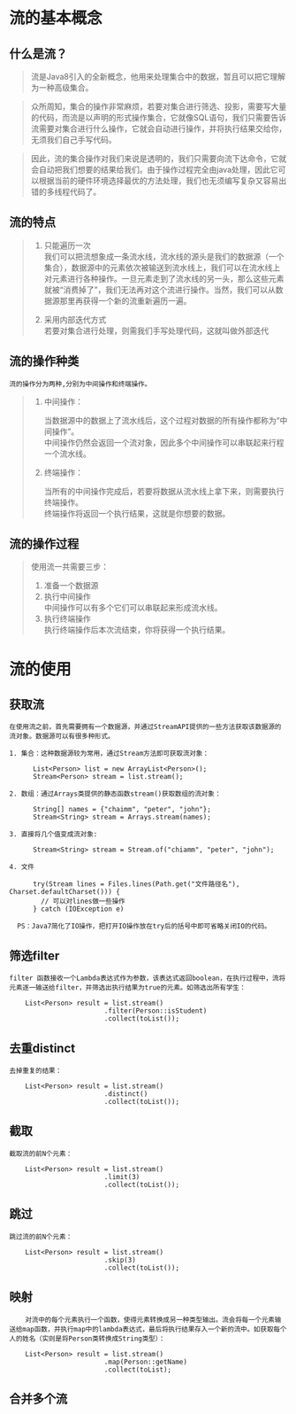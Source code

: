 # 流的基本概念 #

## 什么是流？

> 流是Java8引入的全新概念，他用来处理集合中的数据，暂且可以把它理解为一种高级集合。  
  
> 众所周知，集合的操作非常麻烦，若要对集合进行筛选、投影，需要写大量的代码，而流是以声明的形式操作集合，它就像SQL语句，我们只需要告诉流需要对集合进行什么操作，它就会自动进行操作，并将执行结果交给你，无须我们自己手写代码。  
  
> 因此，流的集合操作对我们来说是透明的，我们只需要向流下达命令，它就会自动把我们想要的结果给我们。由于操作过程完全由java处理，因此它可以根据当前的硬件环境选择最优的方法处理，我们也无须编写复杂又容易出错的多线程代码了。  

## 流的特点
>1. 只能遍历一次  
   我们可以把流想象成一条流水线，流水线的源头是我们的数据源（一个集合），数据源中的元素依次被输送到流水线上，我们可以在流水线上对元素进行各种操作。一旦元素走到了流水线的另一头，那么这些元素就被“消费掉了”，我们无法再对这个流进行操作。当然，我们可以从数据源那里再获得一个新的流重新遍历一遍。  
> 
>2. 采用内部迭代方式  
   若要对集合进行处理，则需我们手写处理代码，这就叫做外部迭代

## 流的操作种类

    流的操作分为两种,分别为中间操作和终端操作。

 > 1. 中间操作：  
 >
 >     当数据源中的数据上了流水线后，这个过程对数据的所有操作都称为“中间操作”。  
 >     中间操作仍然会返回一个流对象，因此多个中间操作可以串联起来行程一个流水线。
 > 2. 终端操作： 
 >
 >     当所有的中间操作完成后，若要将数据从流水线上拿下来，则需要执行终端操作。  
 >     终端操作将返回一个执行结果，这就是你想要的数据。

 ## 流的操作过程

> 使用流一共需要三步：  
> 1. 准备一个数据源
> 2. 执行中间操作  
     中间操作可以有多个它们可以串联起来形成流水线。
> 3. 执行终端操作  
     执行终端操作后本次流结束，你将获得一个执行结果。 

# 流的使用 # 

## 获取流

    在使用流之前，首先需要拥有一个数据源，并通过StreamAPI提供的一些方法获取该数据源的流对象。数据源可以有很多种形式。

    1. 集合：这种数据源较为常用，通过Stream方法即可获取流对象：
```
      List<Person> list = new ArrayList<Person>();
      Stream<Person> stream = list.stream();
```
    2. 数组：通过Arrays类提供的静态函数stream()获取数组的流对象：
```
      String[] names = {"chaimm", "peter", "john"};
      Stream<String> stream = Arrays.stream(names);
```
    3. 直接将几个值变成流对象:
```
      Stream<String> stream = Stream.of("chiamm", "peter", "john");           
```
    4. 文件
```
      try(Stream lines = Files.lines(Path.get("文件路径名"), Charset.defaultCharset())) {
        // 可以对lines做一些操作
      } catch (IOException e)       
```
      PS：Java7简化了IO操作，把打开IO操作放在try后的括号中即可省略关闭IO的代码。

## 筛选filter 
    filter 函数接收一个Lambda表达式作为参数，该表达式返回boolean，在执行过程中，流将元素逐一输送给filter，并筛选出执行结果为true的元素。如筛选出所有学生：
```
    List<Person> result = list.stream()
                        .filter(Person::isStudent)
                        .collect(toList());
```

## 去重distinct
    去掉重复的结果：
```
    List<Person> result = list.stream()
                        .distinct()
                        .collect(toList());
```                                                          

## 截取
    截取流的前N个元素：
```
    List<Person> result = list.stream()
                        .limit(3)
                        .collect(toList());
```

## 跳过
    跳过流的前N个元素：
```
    List<Person> result = list.stream()
                        .skip(3)
                        .collect(toList());
```

## 映射
        对流中的每个元素执行一个函数，使得元素转换成另一种类型输出。流会将每一个元素输送给map函数，并执行map中的lambda表达式，最后将执行结果存入一个新的流中。如获取每个人的姓名（实则是将Person类转换成String类型）：
```
    List<Person> result = list.stream()
                        .map(Person::getName)
                        .collect(toList);
```                                                    

## 合并多个流
    